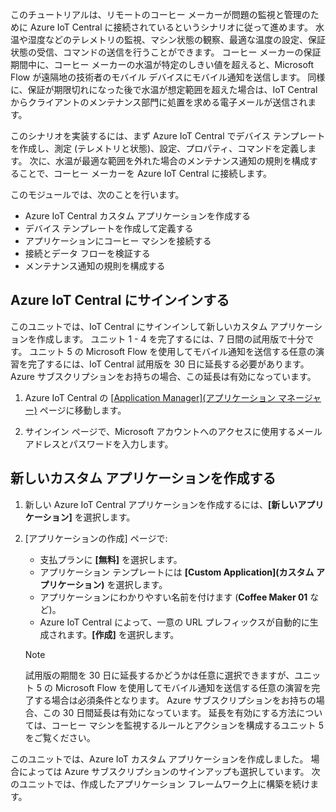  このチュートリアルは、リモートのコーヒー メーカーが問題の監視と管理のために Azure IoT Central に接続されているというシナリオに従って進めます。 水温や湿度などのテレメトリの監視、マシン状態の観察、最適な温度の設定、保証状態の受信、コマンドの送信を行うことができます。 コーヒー メーカーの保証期間中に、コーヒー メーカーの水温が特定のしきい値を超えると、Microsoft Flow が遠隔地の技術者のモバイル デバイスにモバイル通知を送信します。 同様に、保証が期限切れになった後で水温が想定範囲を超えた場合は、IoT Central からクライアントのメンテナンス部門に処置を求める電子メールが送信されます。

このシナリオを実装するには、まず Azure IoT Central でデバイス テンプレートを作成し、測定 (テレメトリと状態)、設定、プロパティ、コマンドを定義します。 次に、水温が最適な範囲を外れた場合のメンテナンス通知の規則を構成することで、コーヒー メーカーを Azure IoT Central に接続します。

このモジュールでは、次のことを行います。
- Azure IoT Central カスタム アプリケーションを作成する 
- デバイス テンプレートを作成して定義する
- アプリケーションにコーヒー マシンを接続する
- 接続とデータ フローを検証する
- メンテナンス通知の規則を構成する
 
## <a name="sign-in-to-azure-iot-central"></a>Azure IoT Central にサインインする
このユニットでは、IoT Central にサインインして新しいカスタム アプリケーションを作成します。 ユニット 1 - 4 を完了するには、7 日間の試用版で十分です。 ユニット 5 の Microsoft Flow を使用してモバイル通知を送信する任意の演習を完了するには、IoT Central 試用版を 30 日に延長する必要があります。 Azure サブスクリプションをお持ちの場合、この延長は有効になっています。  

1. Azure IoT Central の [[Application Manager]\(アプリケーション マネージャー\)](https://aka.ms/iotcentral) ページに移動します。 

1. サインイン ページで、Microsoft アカウントへのアクセスに使用するメール アドレスとパスワードを入力します。

## <a name="create-a-new-custom-application"></a>新しいカスタム アプリケーションを作成する

1. 新しい Azure IoT Central アプリケーションを作成するには、**[新しいアプリケーション]** を選択します。 

1. [アプリケーションの作成] ページで: 
    * 支払プランに **[無料]** を選択します。
    * アプリケーション テンプレートには **[Custom Application]\(カスタム アプリケーション\)** を選択します。
    * アプリケーションにわかりやすい名前を付けます (**Coffee Maker 01** など)。
    * Azure IoT Central によって、一意の URL プレフィックスが自動的に生成されます。**[作成]** を選択します。
    
   > [!NOTE]
   > 試用版の期間を 30 日に延長するかどうかは任意に選択できますが、ユニット 5 の Microsoft Flow を使用してモバイル通知を送信する任意の演習を完了する場合は必須条件となります。 Azure サブスクリプションをお持ちの場合、この 30 日間延長は有効になっています。 延長を有効にする方法については、コーヒー マシンを監視するルールとアクションを構成するユニット 5 をご覧ください。

このユニットでは、Azure IoT カスタム アプリケーションを作成しました。 場合によっては Azure サブスクリプションのサインアップも選択しています。 次のユニットでは、作成したアプリケーション フレームワーク上に構築を続けます。 